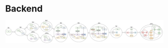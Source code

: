 # Backend
<img src="https://github.com/KateySt/cofig/blob/main/TalentStages.drawio.pdf" alt="stage StarLight">

